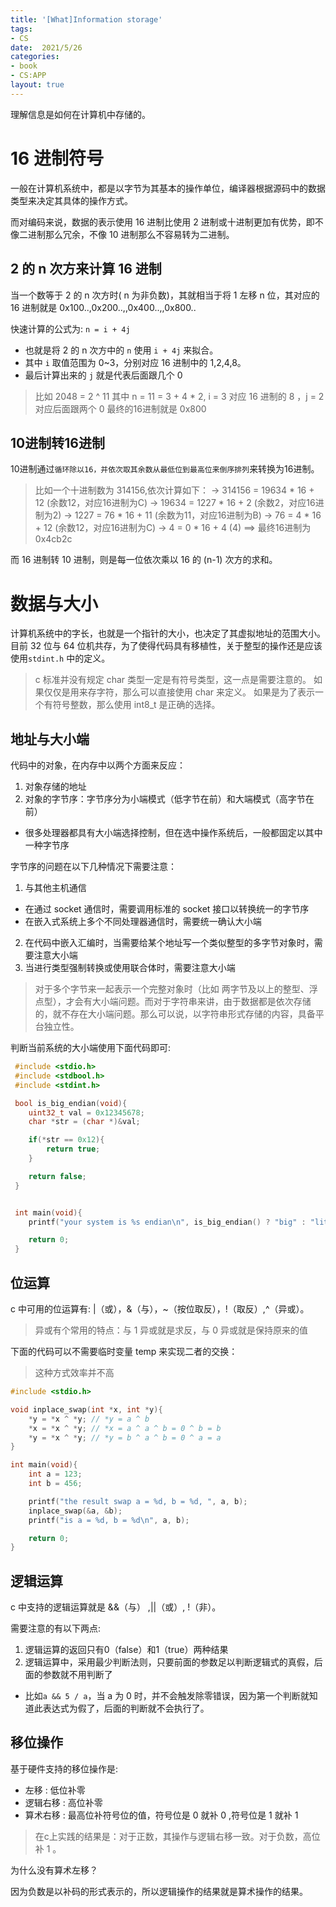 ```yaml
---
title: '[What]Information storage'
tags: 
- CS
date:  2021/5/26
categories: 
- book
- CS:APP
layout: true
---
```


理解信息是如何在计算机中存储的。

<!--more-->

# 16 进制符号
一般在计算机系统中，都是以字节为其基本的操作单位，编译器根据源码中的数据类型来决定其具体的操作方式。

而对编码来说，数据的表示使用 16 进制比使用 2 进制或十进制更加有优势，即不像二进制那么冗余，不像 10 进制那么不容易转为二进制。

## 2 的 n 次方来计算 16 进制
当一个数等于 2 的 n 次方时( n 为非负数)，其就相当于将 1 左移 n 位，其对应的 16 进制就是 0x100..,0x200..,,0x400..,,0x800..

快速计算的公式为: `n = i + 4j`
- 也就是将 2 的 n 次方中的 `n` 使用 `i + 4j` 来拟合。
- 其中 `i` 取值范围为 0~3，分别对应 16 进制中的 1,2,4,8。
- 最后计算出来的 `j` 就是代表后面跟几个 0

>  比如 2048 = 2 ^ 11
>  其中 n = 11 = 3 + 4 * 2, i = 3 对应 16 进制的 8 ，j = 2 对应后面跟两个 0
>  最终的16进制就是 0x800

## 10进制转16进制
10进制通过`循环除以16，并依次取其余数从最低位到最高位来倒序排列`来转换为16进制。

>  比如一个十进制数为 314156,依次计算如下：
>  ->  314156 = 19634 * 16 + 12  (余数12，对应16进制为C)
>  ->  19634  = 1227 * 16 + 2    (余数2，对应16进制为2)
>  ->  1227   = 76 * 16 + 11     (余数为11，对应16进制为B)
>  ->  76     = 4 * 16 + 12      (余数12，对应16进制为C)
>  ->  4      = 0 * 16 + 4       (4)
> ==> 最终16进制为 0x4cb2c

而 16 进制转 10 进制，则是每一位依次乘以 16 的 (n-1) 次方的求和。
# 数据与大小
计算机系统中的字长，也就是一个指针的大小，也决定了其虚拟地址的范围大小。
目前 32 位与 64 位机共存，为了使得代码具有移植性，关于整型的操作还是应该使用`stdint.h` 中的定义。
> c 标准并没有规定 char 类型一定是有符号类型，这一点是需要注意的。
> 如果仅仅是用来存字符，那么可以直接使用 char 来定义。
> 如果是为了表示一个有符号整数，那么使用 int8_t 是正确的选择。

## 地址与大小端
代码中的对象，在内存中以两个方面来反应：
1. 对象存储的地址
2. 对象的字节序：字节序分为小端模式（低字节在前）和大端模式（高字节在前）
  - 很多处理器都具有大小端选择控制，但在选中操作系统后，一般都固定以其中一种字节序

字节序的问题在以下几种情况下需要注意：
1. 与其他主机通信
  - 在通过 socket 通信时，需要调用标准的 socket 接口以转换统一的字节序
  - 在嵌入式系统上多个不同处理器通信时，需要统一确认大小端
2. 在代码中嵌入汇编时，当需要给某个地址写一个类似整型的多字节对象时，需要注意大小端
3. 当进行类型强制转换或使用联合体时，需要注意大小端

> 对于多个字节来一起表示一个完整对象时（比如 两字节及以上的整型、浮点型），才会有大小端问题。而对于字符串来讲，由于数据都是依次存储的，就不存在大小端问题。那么可以说，以字符串形式存储的内容，具备平台独立性。

判断当前系统的大小端使用下面代码即可:
``` c
 #include <stdio.h>
 #include <stdbool.h>
 #include <stdint.h>

 bool is_big_endian(void){
    uint32_t val = 0x12345678;
    char *str = (char *)&val;

    if(*str == 0x12){
        return true;
    }

    return false;
 }


 int main(void){
    printf("your system is %s endian\n", is_big_endian() ? "big" : "little");

    return 0;
 }
```

## 位运算
c 中可用的位运算有: |（或），&（与），~（按位取反），!（取反）,^（异或）。
> 异或有个常用的特点：与 1 异或就是求反，与 0 异或就是保持原来的值

下面的代码可以不需要临时变量 temp 来实现二者的交换：
> 这种方式效率并不高

``` c
#include <stdio.h>

void inplace_swap(int *x, int *y){
    *y = *x ^ *y; // *y = a ^ b
    *x = *x ^ *y; // *x = a ^ a ^ b = 0 ^ b = b
    *y = *x ^ *y; // *y = b ^ a ^ b = 0 ^ a = a
}

int main(void){
    int a = 123;
    int b = 456;

    printf("the result swap a = %d, b = %d, ", a, b);
    inplace_swap(&a, &b);
    printf("is a = %d, b = %d\n", a, b);

    return 0;
}
```
## 逻辑运算
c 中支持的逻辑运算就是 &&（与） ,||（或）, !（非）。

需要注意的有以下两点:
1. 逻辑运算的返回只有0（false）和1（true）两种结果
2. 逻辑运算中，采用最少判断法则，只要前面的参数足以判断逻辑式的真假，后面的参数就不用判断了
  + 比如`a && 5 / a`，当 a 为 0 时，并不会触发除零错误，因为第一个判断就知道此表达式为假了，后面的判断就不会执行了。



## 移位操作
基于硬件支持的移位操作是:
- 左移 : 低位补零
- 逻辑右移 : 高位补零
- 算术右移 : 最高位补符号位的值，符号位是 0 就补 0 ,符号位是 1 就补 1

> 在c上实践的结果是：对于正数，其操作与逻辑右移一致。对于负数，高位补 1 。

为什么没有算术左移？

因为负数是以补码的形式表示的，所以逻辑操作的结果就是算术操作的结果。
